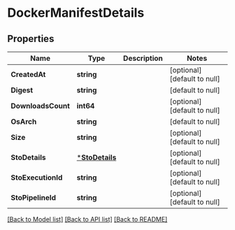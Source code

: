 # DockerManifestDetails

## Properties
Name | Type | Description | Notes
------------ | ------------- | ------------- | -------------
**CreatedAt** | **string** |  | [optional] [default to null]
**Digest** | **string** |  | [default to null]
**DownloadsCount** | **int64** |  | [optional] [default to null]
**OsArch** | **string** |  | [default to null]
**Size** | **string** |  | [optional] [default to null]
**StoDetails** | [***StoDetails**](STODetails.md) |  | [optional] [default to null]
**StoExecutionId** | **string** |  | [optional] [default to null]
**StoPipelineId** | **string** |  | [optional] [default to null]

[[Back to Model list]](../README.md#documentation-for-models) [[Back to API list]](../README.md#documentation-for-api-endpoints) [[Back to README]](../README.md)

